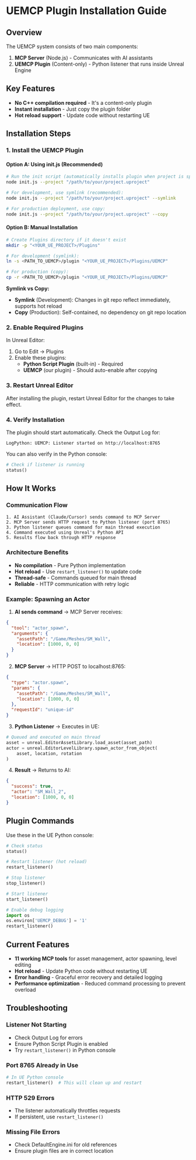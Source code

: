 # UEMCP Plugin Installation Guide

## Overview

The UEMCP system consists of two main components:
1. **MCP Server** (Node.js) - Communicates with AI assistants
2. **UEMCP Plugin** (Content-only) - Python listener that runs inside Unreal Engine

## Key Features

- **No C++ compilation required** - It's a content-only plugin
- **Instant installation** - Just copy the plugin folder
- **Hot reload support** - Update code without restarting UE

## Installation Steps

### 1. Install the UEMCP Plugin

#### Option A: Using init.js (Recommended)
```bash
# Run the init script (automatically installs plugin when project is specified)
node init.js --project "/path/to/your/project.uproject"

# For development, use symlink (recommended):
node init.js --project "/path/to/your/project.uproject" --symlink

# For production deployment, use copy:
node init.js --project "/path/to/your/project.uproject" --copy
```

#### Option B: Manual Installation
```bash
# Create Plugins directory if it doesn't exist
mkdir -p "<YOUR_UE_PROJECT>/Plugins"

# For development (symlink):
ln -s <PATH_TO_UEMCP>/plugin "<YOUR_UE_PROJECT>/Plugins/UEMCP"

# For production (copy):
cp -r <PATH_TO_UEMCP>/plugin "<YOUR_UE_PROJECT>/Plugins/UEMCP"
```

**Symlink vs Copy:**
- **Symlink** (Development): Changes in git repo reflect immediately, supports hot reload
- **Copy** (Production): Self-contained, no dependency on git repo location

### 2. Enable Required Plugins

In Unreal Editor:
1. Go to Edit → Plugins
2. Enable these plugins:
   - **Python Script Plugin** (built-in) - Required
   - **UEMCP** (our plugin) - Should auto-enable after copying

### 3. Restart Unreal Editor

After installing the plugin, restart Unreal Editor for the changes to take effect.

### 4. Verify Installation

The plugin should start automatically. Check the Output Log for:
```
LogPython: UEMCP: Listener started on http://localhost:8765
```

You can also verify in the Python console:
```python
# Check if listener is running
status()
```

## How It Works

### Communication Flow

```
1. AI Assistant (Claude/Cursor) sends command to MCP Server
2. MCP Server sends HTTP request to Python listener (port 8765)
3. Python listener queues command for main thread execution
4. Command executed using Unreal's Python API
5. Results flow back through HTTP response
```

### Architecture Benefits

- **No compilation** - Pure Python implementation
- **Hot reload** - Use `restart_listener()` to update code
- **Thread-safe** - Commands queued for main thread
- **Reliable** - HTTP communication with retry logic

### Example: Spawning an Actor

1. **AI sends command** → MCP Server receives:
```json
{
  "tool": "actor_spawn",
  "arguments": {
    "assetPath": "/Game/Meshes/SM_Wall",
    "location": [1000, 0, 0]
  }
}
```

2. **MCP Server** → HTTP POST to localhost:8765:
```json
{
  "type": "actor.spawn",
  "params": {
    "assetPath": "/Game/Meshes/SM_Wall",
    "location": [1000, 0, 0]
  },
  "requestId": "unique-id"
}
```

3. **Python Listener** → Executes in UE:
```python
# Queued and executed on main thread
asset = unreal.EditorAssetLibrary.load_asset(asset_path)
actor = unreal.EditorLevelLibrary.spawn_actor_from_object(
    asset, location, rotation
)
```

4. **Result** → Returns to AI:
```json
{
  "success": true,
  "actor": "SM_Wall_2",
  "location": [1000, 0, 0]
}
```

## Plugin Commands

Use these in the UE Python console:

```python
# Check status
status()

# Restart listener (hot reload)
restart_listener()

# Stop listener
stop_listener()

# Start listener
start_listener()

# Enable debug logging
import os
os.environ['UEMCP_DEBUG'] = '1'
restart_listener()
```

## Current Features

- **11 working MCP tools** for asset management, actor spawning, level editing
- **Hot reload** - Update Python code without restarting UE
- **Error handling** - Graceful error recovery and detailed logging
- **Performance optimization** - Reduced command processing to prevent overload

## Troubleshooting

### Listener Not Starting
- Check Output Log for errors
- Ensure Python Script Plugin is enabled
- Try `restart_listener()` in Python console

### Port 8765 Already in Use
```python
# In UE Python console
restart_listener()  # This will clean up and restart
```

### HTTP 529 Errors
- The listener automatically throttles requests
- If persistent, use `restart_listener()`

### Missing File Errors
- Check DefaultEngine.ini for old references
- Ensure plugin files are in correct location